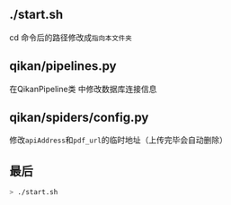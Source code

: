 ## ./start.sh
cd 命令后的路径修改成`指向本文件夹`

## qikan/pipelines.py
在QikanPipeline类 中修改数据库连接信息

## qikan/spiders/config.py 
修改`apiAddress`和`pdf_url`的临时地址（上传完毕会自动删除）

## 最后
```bash
> ./start.sh
```